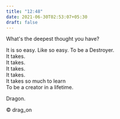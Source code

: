 ```yaml
---
title: "12:48"
date: 2021-06-30T02:53:07+05:30
draft: false
---
```


What's the deepest thought you have?  

It is so easy. Like so easy. To be a Destroyer.  
It takes.  
It takes.  
It takes.  
It takes.  
It takes so much to learn  
To be a creator in a lifetime.  

Dragon.

© drag_on